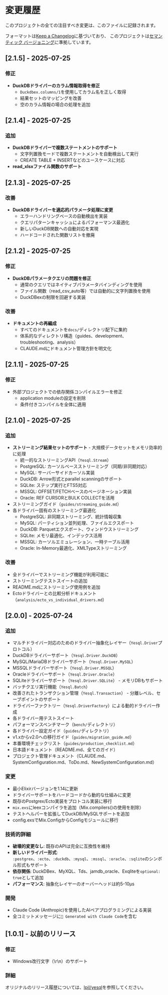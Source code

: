 # 変更履歴

このプロジェクトの全ての注目すべき変更は、このファイルに記録されます。

フォーマットは[Keep a Changelog](https://keepachangelog.com/ja/1.0.0/)に基づいており、
このプロジェクトは[セマンティック バージョニング](https://semver.org/lang/ja/)に準拠しています。

## [2.1.5] - 2025-07-25

### 修正
- **DuckDBドライバーのカラム情報取得を修正**
  - `Duckdbex.columns/1`を使用してカラム名を正しく取得
  - 結果セットのマッピングを改善
  - 空のカラム情報の場合の処理を追加

## [2.1.4] - 2025-07-25

### 追加
- **DuckDBドライバーで複数ステートメントのサポート**
  - 文字列置換モードで複数ステートメントを自動検出して実行
  - CREATE TABLE + INSERTなどのユースケースに対応
- **read_xlsxファイル関数のサポート**

## [2.1.3] - 2025-07-25

### 改善
- **DuckDBドライバーを適応的パラメータ処理に変更**
  - エラーハンドリングベースの自動検出を実装
  - クエリパターンキャッシュによるパフォーマンス最適化
  - 新しいDuckDB関数への自動対応を実現
  - ハードコードされた関数リストを撤廃

## [2.1.2] - 2025-07-25

### 修正
- **DuckDBパラメータクエリの問題を修正**
  - 通常のクエリではネイティブパラメータバインディングを使用
  - ファイル関数（read_csv_auto等）では自動的に文字列置換を使用
  - DuckDBexの制限を回避する実装

### 改善
- **ドキュメントの再編成**
  - すべてのドキュメントを`docs/`ディレクトリ配下に集約
  - 体系的なディレクトリ構造（guides、development、troubleshooting、analysis）
  - CLAUDE.mdにドキュメント管理方針を明文化

## [2.1.1] - 2025-07-25

### 修正
- 外部プロジェクトでの依存関係コンパイルエラーを修正
  - application moduleの設定を削除
  - 条件付きコンパイルを全体に適用

## [2.1.0] - 2025-07-25

### 追加
- **ストリーミング結果セットのサポート** - 大規模データセットをメモリ効率的に処理
  - 統一的なストリーミングAPI（`Yesql.Stream`）
  - PostgreSQL: カーソルベースストリーミング（同期/非同期対応）
  - MySQL: サーバーサイドカーソル実装
  - DuckDB: Arrow形式とparallel scanningのサポート
  - SQLite: ステップ実行とFTS5対応
  - MSSQL: OFFSET/FETCHベースのページネーション実装
  - Oracle: REF CURSORとBULK COLLECTを活用
- ストリーミングガイド（`guides/streaming_guide.md`）
- 各ドライバー固有のストリーミング最適化
  - PostgreSQL: 非同期ストリーミング、統計情報収集
  - MySQL: パーティション並列処理、ファイルエクスポート
  - DuckDB: Parquetエクスポート、ウィンドウストリーミング
  - SQLite: メモリ最適化、インデックス活用
  - MSSQL: カーソルエミュレーション、一時テーブル活用
  - Oracle: In-Memory最適化、XMLTypeストリーミング

### 改善
- 全ドライバーでストリーミング機能が利用可能に
- ストリーミングテストスイートの追加
- README.mdにストリーミング使用例を追加
- Ectoドライバーとの比較分析ドキュメント（`analysis/ecto_vs_individual_drivers.md`）

## [2.0.0] - 2025-07-24

### 追加
- マルチドライバー対応のためのドライバー抽象化レイヤー（`Yesql.Driver`プロトコル）
- DuckDBドライバーサポート（`Yesql.Driver.DuckDB`）
- MySQL/MariaDBドライバーサポート（`Yesql.Driver.MySQL`）
- MSSQLドライバーサポート（`Yesql.Driver.MSSQL`）
- Oracleドライバーサポート（`Yesql.Driver.Oracle`）
- SQLiteドライバーサポート（`Yesql.Driver.SQLite`） - メモリDBもサポート
- バッチクエリ実行機能（`Yesql.Batch`）
- 改善されたトランザクション管理（`Yesql.Transaction`） - 分離レベル、セーブポイントのサポート
- ドライバーファクトリー（`Yesql.DriverFactory`）による動的ドライバー作成
- 各ドライバー用テストスイート
- パフォーマンスベンチマーク（`bench/`ディレクトリ）
- 各ドライバー設定ガイド（`guides/`ディレクトリ）
- v1.xからv2.0への移行ガイド（`guides/migration_guide.md`）
- 本番環境チェックリスト（`guides/production_checklist.md`）
- 日本語ドキュメント（README.md、全てのガイド）
- プロジェクト管理ドキュメント（CLAUDE.md、SystemConfiguration.md、ToDo.md、NewSystemConfiguration.md）

### 変更
- 最小Elixirバージョンを1.14に更新
- ドライバーサポートをハードコードから動的な仕組みに変更
- 既存のPostgrex/Ecto実装をプロトコル実装に移行
- `mix.exs`にleexコンパイラを追加（Mix.compilers()の使用を削除）
- テストヘルパーを拡張してDuckDB/MySQLサポートを追加
- config.exsでMix.ConfigからConfigモジュールに移行

### 技術的詳細
- **破壊的変更なし**: 既存のAPIは完全に互換性を維持
- **新しいドライバー形式**: `:postgrex`、`:ecto`、`:duckdb`、`:mysql`、`:mssql`、`:oracle`、`:sqlite`のシンボル形式もサポート
- **依存関係**: DuckDBex、MyXQL、Tds、jamdb_oracle、Exqliteを`optional: true`として追加
- **パフォーマンス**: 抽象化レイヤーのオーバーヘッドは約5-10μs

### 開発
- Claude Code (Anthropic)を使用したAIペアプログラミングによる実装
- 全コミットメッセージに`🤖 Generated with Claude Code`を含む

## [1.0.1] - 以前のリリース

### 修正
- Windows改行文字（\r\n）のサポート

### 詳細
オリジナルのリリース履歴については、[lpil/yesql](https://github.com/lpil/yesql)を参照してください。